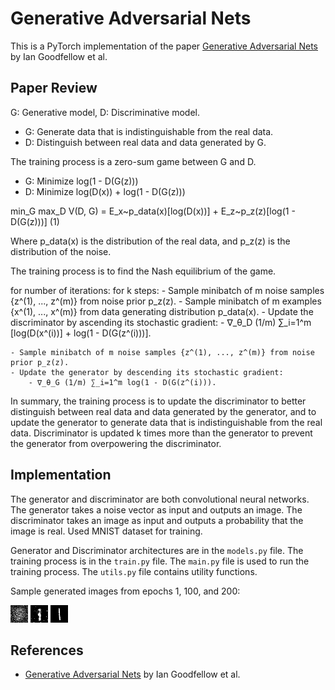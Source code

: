 # Generative Adversarial Nets 

This is a PyTorch implementation of the paper [Generative Adversarial Nets](https://arxiv.org/abs/1406.2661) by Ian Goodfellow et al. 


## Paper Review 

G: Generative model, D: Discriminative model.

- G: Generate data that is indistinguishable from the real data.
- D: Distinguish between real data and data generated by G.

The training process is a zero-sum game between G and D.

- G: Minimize log(1 - D(G(z)))
- D: Minimize log(D(x)) + log(1 - D(G(z)))

min_G max_D V(D, G) = E_x~p_data(x)[log(D(x))] + E_z~p_z(z)[log(1 - D(G(z)))] (1)

Where p_data(x) is the distribution of the real data, and p_z(z) is the distribution of the noise.

The training process is to find the Nash equilibrium of the game.

for number of iterations:
    for k steps:
        - Sample minibatch of m noise samples {z^(1), ..., z^(m)} from noise prior p_z(z).
        - Sample minibatch of m examples {x^(1), ..., x^(m)} from data generating distribution p_data(x).
        - Update the discriminator by ascending its stochastic gradient:
            - ∇_θ_D (1/m) ∑_i=1^m [log(D(x^(i))] + log(1 - D(G(z^(i)))].

    - Sample minibatch of m noise samples {z^(1), ..., z^(m)} from noise prior p_z(z).
    - Update the generator by descending its stochastic gradient:
        - ∇_θ_G (1/m) ∑_i=1^m log(1 - D(G(z^(i))). 

In summary, the training process is to update the discriminator to better distinguish between real data and data generated by the generator, and to update the generator to generate data that is indistinguishable from the real data. Discriminator is updated k times more than the generator to prevent the generator from overpowering the discriminator.

## Implementation

The generator and discriminator are both convolutional neural networks. The generator takes a noise vector as input and outputs an image. The discriminator takes an image as input and outputs a probability that the image is real. Used MNIST dataset for training.

Generator and Discriminator architectures are in the `models.py` file. The training process is in the `train.py` file. The `main.py` file is used to run the training process. The `utils.py` file contains utility functions. 

Sample generated images from epochs 1, 100, and 200: 

![Epoch 1](images/sample_0.png) ![Epoch 100](images/sample_99.png) ![Epoch 200](images/sample_199.png) 

## References

- [Generative Adversarial Nets](https://arxiv.org/abs/1406.2661) by Ian Goodfellow et al.